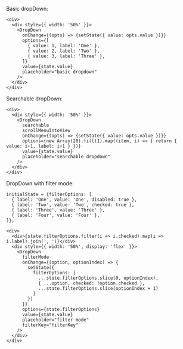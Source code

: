 Basic dropDown:

    <div>
      <div style={{ width: '50%' }}>
        <DropDown
          onChange={(opts) => {setState({ value: opts.value })}}
          options={[
            { value: 1, label: 'One' },
            { value: 2, label: 'Two' },
            { value: 3, label: 'Three' },
          ]}
          value={state.value}
          placeholder="basic dropdown"
        />
      </div>
    </div>

Searchable dropDown:

    <div>
      <div style={{ width: '50%' }}>
        <DropDown
          searchable
          scrollMenuIntoView
          onChange={(opts) => {setState({ value: opts.value })}}
          options={new Array(20).fill(1).map((item, i) => { return { value: i+1, label: i+1 } })}
          value={state.value}
          placeholder="searchable dropdown"
        />
      </div>
    </div>

DropDown with filter mode:

    initialState = {filterOptions: [
      { label: 'One', value: 'One', disabled: true },
      { label: 'Two', value: 'Two', checked: true },
      { label: 'Three', value: 'Three' },
      { label: 'Four', value: 'Four' },
    ]};

    <div>
      <div>{state.filterOptions.filter(i => i.checked).map(i => i.label).join(', ')}</div>
      <div style={{ width: '50%', display: 'flex' }}>
        <DropDown
          filterMode
          onChange={(option, optionIndex) => {
            setState({
              filterOptions: [
                ...state.filterOptions.slice(0, optionIndex),
                { ...option, checked: !option.checked },
                ...state.filterOptions.slice(optionIndex + 1)
              ]
            })
          }}
          options={state.filterOptions}
          value={state.value}
          placeholder="filter mode"
          filterKey="filterKey"
        />
      </div>
    </div>
